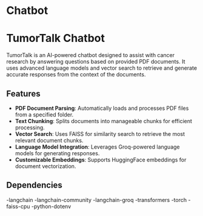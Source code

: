 # Chatbot
# TumorTalk Chatbot

TumorTalk is an AI-powered chatbot designed to assist with cancer research by answering questions based on provided PDF documents. It uses advanced language models and vector search to retrieve and generate accurate responses from the context of the documents.

## Features
- **PDF Document Parsing**: Automatically loads and processes PDF files from a specified folder.
- **Text Chunking**: Splits documents into manageable chunks for efficient processing.
- **Vector Search**: Uses FAISS for similarity search to retrieve the most relevant document chunks.
- **Language Model Integration**: Leverages Groq-powered language models for generating responses.
- **Customizable Embeddings**: Supports HuggingFace embeddings for document vectorization.

## Dependencies
-langchain
-langchain-community
-langchain-groq
-transformers
-torch
-faiss-cpu
-python-dotenv

